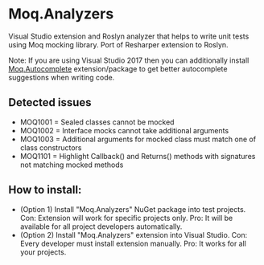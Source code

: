# Moq.Analyzers

Visual Studio extension and Roslyn analyzer that helps to write unit tests using Moq mocking library. Port of Resharper extension to Roslyn.

Note: If you are using Visual Studio 2017 then you can additionally install [Moq.Autocomplete](https://github.com/Litee/moq.autocomplete) extension/package to get better autocomplete suggestions when writing code.

## Detected issues

* MOQ1001 = Sealed classes cannot be mocked
* MOQ1002 = Interface mocks cannot take additional arguments
* MOQ1003 = Additional arguments for mocked class must match one of class constructors
* MOQ1101 = Highlight Callback() and Returns() methods with signatures not matching mocked methods
 
## How to install:

* (Option 1) Install "Moq.Analyzers" NuGet package into test projects. Con: Extension will work for specific projects only. Pro: It will be available for all project developers automatically.
* (Option 2) Install "Moq.Analyzers" extension into Visual Studio. Con: Every developer must install extension manually. Pro: It works for all your projects.
